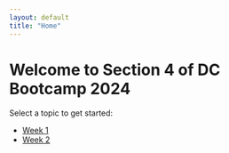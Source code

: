 ```yaml
---
layout: default
title: "Home"
---
```


# Welcome to Section 4 of DC Bootcamp 2024

Select a topic to get started:

- [Week 1](week01/week01.md)
- [Week 2](week01/week02.md)
